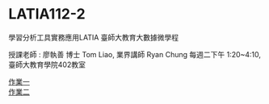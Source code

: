 # LATIA112-2
學習分析工具實務應用LATIA
臺師大教育大數據微學程

授課老師 : 廖執善 博士 Tom Liao, 	業界講師 Ryan Chung
每週二下午 1:20~4:10, 	臺師大教育學院402教室


[作業一](https://github.com/Ianlee0713/LATIA112-2/tree/main/HW1)  
[作業二](https://github.com/Ianlee0713/LATIA112-2/tree/main/HW2)
